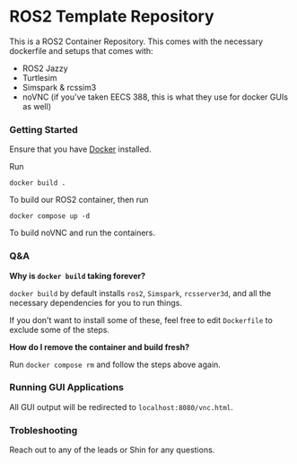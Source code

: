 # ROS2 Template Repository

This is a ROS2 Container Repository. This comes with the necessary dockerfile and setups that comes with:

- ROS2 Jazzy
- Turtlesim
- Simspark & rcssim3
- noVNC (if you've taken EECS 388, this is what they use for docker GUIs as well)

### Getting Started

Ensure that you have [Docker](https://docs.docker.com/engine/install/) installed.

Run 

```
docker build . 
```

To build our ROS2 container, then run

```
docker compose up -d
```

To build noVNC and run the containers. 

### Q&A

**Why is `docker build` taking forever?**

`docker build` by default installs `ros2`, `Simspark`, `rcsserver3d`, and all the necessary dependencies for you to run things.

If you don't want to install some of these, feel free to edit `Dockerfile` to exclude some of the steps.

**How do I remove the container and build fresh?** 

Run `docker compose rm` and follow the steps above again.

### Running GUI Applications

All GUI output will be redirected to `localhost:8080/vnc.html`.

### Trobleshooting

Reach out to any of the leads or Shin for any questions. 

